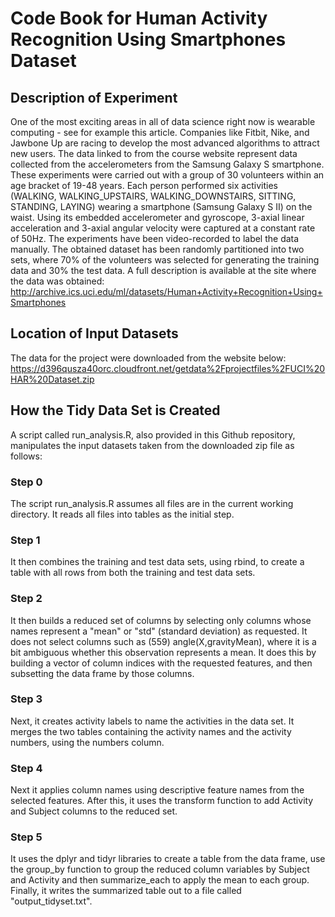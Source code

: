# Code Book for Human Activity Recognition Using Smartphones Dataset

## Description of Experiment
One of the most exciting areas in all of data science right now is wearable computing - see for example this article.
Companies like Fitbit, Nike, and Jawbone Up are racing to develop the most advanced algorithms to attract new users.
The data linked to from the course website represent data collected from the accelerometers from the Samsung Galaxy S smartphone.
These experiments were carried out with a group of 30 volunteers within an age bracket of 19-48 years.
Each person performed six activities (WALKING, WALKING_UPSTAIRS, WALKING_DOWNSTAIRS, SITTING, STANDING, LAYING)
wearing a smartphone (Samsung Galaxy S II) on the waist. Using its embedded accelerometer and gyroscope, 3-axial linear acceleration and
3-axial angular velocity were captured at a constant rate of 50Hz. The experiments have been video-recorded to label the data manually.
The obtained dataset has been randomly partitioned into two sets, where 70% of the volunteers was selected for generating the
training data and 30% the test data.  A full description is available at the site where the data was obtained:
http://archive.ics.uci.edu/ml/datasets/Human+Activity+Recognition+Using+Smartphones

## Location of Input Datasets
The data for the project were downloaded from the website below:
https://d396qusza40orc.cloudfront.net/getdata%2Fprojectfiles%2FUCI%20HAR%20Dataset.zip

## How the Tidy Data Set is Created

A script called run_analysis.R, also provided in this Github repository, manipulates the input datasets taken from the downloaded zip file
as follows:

### Step 0
The script run_analysis.R assumes all files are in the current working directory.
It reads all files into tables as the initial step.

### Step 1 
It then combines the training and test data sets, using rbind, to create a table with all rows from both the training and test data sets.

### Step 2
It then builds a reduced set of columns by selecting only columns whose names represent a "mean" or "std" (standard deviation) as requested.
It does not select columns such as (559) angle(X,gravityMean), where it is a bit ambiguous whether this observation represents a mean.
It does this by building a vector of column indices with the requested features, and then subsetting the data frame by those columns.

### Step 3
Next, it creates activity labels to name the activities in the data set.
It merges the two tables containing the activity names and the activity numbers, using the numbers column.

### Step 4
Next it applies column names using descriptive feature names from the selected features.
After this, it uses the transform function to add Activity and Subject columns to the reduced set.

### Step 5
It uses the dplyr and tidyr libraries to create a table from the data frame, use the group_by function
to group the reduced column variables by Subject and Activity and then summarize_each to apply the mean to each group.
Finally, it writes the summarized table out to a file called "output_tidyset.txt".

